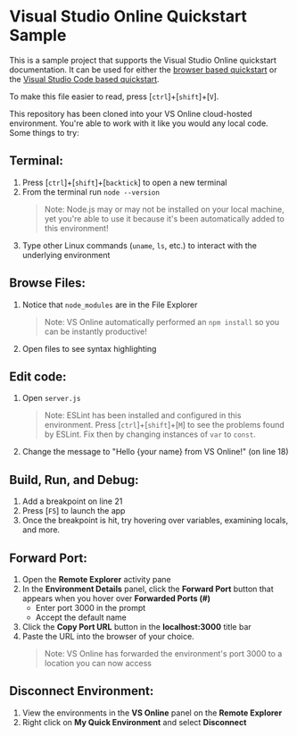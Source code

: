 Visual Studio Online Quickstart Sample
======================================

This is a sample project that supports the Visual Studio Online quickstart documentation. It can be used for either the [browser based quickstart](https://aka.ms/vso-docs/quickstart/browser) or the [Visual Studio Code based quickstart](https://aka.ms/vso-docs/quickstart/vscode).

To make this file easier to read, press [`ctrl`]+[`shift`]+[`V`].

This repository has been cloned into your VS Online cloud-hosted environment. You're able to work with it like you would any local code. Some things to try:

Terminal: 
---------

1. Press [`ctrl`]+[`shift`]+[`backtick`] to open a new terminal
2. From the terminal run `node --version`
   > Note: Node.js may or may not be installed on your local machine, yet you're able to use it because it's been automatically added to this environment!
3. Type other Linux commands (`uname`, `ls`, etc.) to interact with the underlying environment



Browse Files:
-------------

1. Notice that `node_modules` are in the File Explorer
   > Note: VS Online automatically performed an `npm install` so you can be instantly productive!
2.  Open files to see syntax highlighting

Edit code:
----------

1. Open `server.js`
   > Note: ESLint has been installed and configured in this environment. Press [`ctrl`]+[`shift`]+[`M`] to see the problems found by ESLint. Fix then by changing instances of `var` to `const`.
2. Change the message to "Hello {your name} from VS Online!" (on line 18)
   
Build, Run, and Debug:
----------------------

1. Add a breakpoint on line 21
2. Press [`F5`] to launch the app
3. Once the breakpoint is hit, try hovering over variables, examining locals, and more.

Forward Port:
-------------

1. Open the **Remote Explorer** activity pane
2. In the **Environment Details** panel, click the **Forward Port** button that appears when you hover over **Forwarded Ports (#)**
   - Enter port 3000 in the prompt
   - Accept the default name
3. Click the **Copy Port URL** button in the **localhost:3000** title bar
4. Paste the URL into the browser of your choice.
   > Note: VS Online has forwarded the environment's port 3000 to a location you can now access

Disconnect Environment:
-----------------------
1. View the environments in the **VS Online** panel on the **Remote Explorer**
2. Right click on **My Quick Environment** and select **Disconnect**
